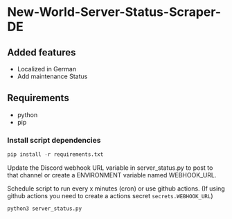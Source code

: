 # New-World-Server-Status-Scraper-DE

## Added features

- Localized in German
- Add maintenance Status

## Requirements

- python
- pip

### Install script dependencies

```python
pip install -r requirements.txt
```

Update the Discord webhook URL variable in server_status.py to post to that channel or create a ENVIRONMENT variable named WEBHOOK_URL.

Schedule script to run every x minutes (cron) or use github actions. (If using github actions you need to create a actions secret `secrets.WEBHOOK_URL`)

```python
python3 server_status.py
```
